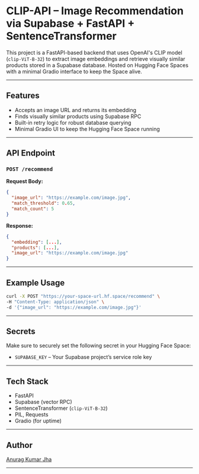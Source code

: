 # CLIP-API – Image Recommendation via Supabase + FastAPI + SentenceTransformer

This project is a FastAPI-based backend that uses OpenAI's CLIP model (`clip-ViT-B-32`) to extract image embeddings and retrieve visually similar products stored in a Supabase database. Hosted on Hugging Face Spaces with a minimal Gradio interface to keep the Space alive.

---

## Features

- Accepts an image URL and returns its embedding
- Finds visually similar products using Supabase RPC
- Built-in retry logic for robust database querying
- Minimal Gradio UI to keep the Hugging Face Space running

---

## API Endpoint

### `POST /recommend`

**Request Body:**

```json
{
  "image_url": "https://example.com/image.jpg",
  "match_threshold": 0.65,
  "match_count": 5
}
```

**Response:**

```json
{
  "embedding": [...],
  "products": [...],
  "image_url": "https://example.com/image.jpg"
}
```

---

## Example Usage

```bash
curl -X POST "https://your-space-url.hf.space/recommend" \
-H "Content-Type: application/json" \
-d '{"image_url": "https://example.com/image.jpg"}'
```

---

## Secrets

Make sure to securely set the following secret in your Hugging Face Space:

- `SUPABASE_KEY` – Your Supabase project’s service role key

---

## Tech Stack

- FastAPI
- Supabase (vector RPC)
- SentenceTransformer (`clip-ViT-B-32`)
- PIL, Requests
- Gradio (for uptime)

---

## Author

[Anurag Kumar Jha](https://github.com/alt-Anurag)

---
